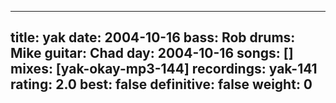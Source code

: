 
---
title: yak
date: 2004-10-16
bass:	Rob
drums:	Mike
guitar:	Chad
day: 2004-10-16
songs: []
mixes: [yak-okay-mp3-144]
recordings: yak-141
rating: 2.0
best: false
definitive: false
weight: 0
---
